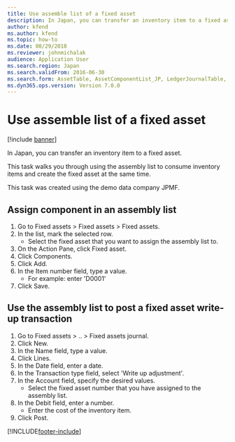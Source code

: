 ```yaml
---
title: Use assemble list of a fixed asset
description: In Japan, you can transfer an inventory item to a fixed asset. Learn about assigning components in an assemply list, including a step-by-step process.
author: kfend
ms.author: kfend
ms.topic: how-to
ms.date: 08/29/2018
ms.reviewer: johnmichalak
audience: Application User
ms.search.region: Japan
ms.search.validFrom: 2016-06-30
ms.search.form: AssetTable, AssetComponentList_JP, LedgerJournalTable, LedgerJournalTransAsset
ms.dyn365.ops.version: Version 7.0.0
---
```


# Use assemble list of a fixed asset

[!include [banner](../../includes/banner.md)]

In Japan, you can transfer an inventory item to a fixed asset. 



This task walks you through using the assembly list to consume inventory items and create the fixed asset at the same time.



This task was created using the demo data company JPMF.


## Assign component in an assembly list
1. Go to Fixed assets > Fixed assets > Fixed assets.
2. In the list, mark the selected row.
    * Select the fixed asset that you want to assign the assembly list to.  
3. On the Action Pane, click Fixed asset.
4. Click Components.
5. Click Add.
6. In the Item number field, type a value.
    * For example: enter 'D0001'  
7. Click Save.

## Use the assembly list to post a fixed asset write-up transaction
1. Go to Fixed assets > .. > Fixed assets journal.
2. Click New.
3. In the Name field, type a value.
4. Click Lines.
5. In the Date field, enter a date.
6. In the Transaction type field, select 'Write up adjustment'.
7. In the Account field, specify the desired values.
    * Select the fixed asset number that you have assigned to the assembly list.  
8. In the Debit field, enter a number.
    * Enter the cost of the inventory item.  
9. Click Post.



[!INCLUDE[footer-include](../../../includes/footer-banner.md)]
